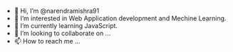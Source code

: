 - 👋 Hi, I’m @narendramishra91
- 👀 I’m interested in Web Application development and Mechine Learning.
- 🌱 I’m currently learning JavaScript.
- 💞️ I’m looking to collaborate on ...
- 📫 How to reach me ...

<!---
narendramishra91/narendramishra91 is a ✨ special ✨ repository because its `README.md` (this file) appears on your GitHub profile.
You can click the Preview link to take a look at your changes.
--->
